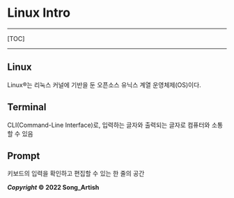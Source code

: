 # Linux Intro

---

[TOC]

---



## Linux

Linux®는 리눅스 커널에 기반을 둔 오픈소스 유닉스 계열 운영체제(OS)이다.



## Terminal

CLI(Command-Line Interface)로, 입력하는 글자와 출력되는 글자로 컴퓨터와 소통할 수 있음



## Prompt

키보드의 입력을 확인하고 편집할 수 있는 한 줄의 공간



***Copyright* © 2022 Song_Artish**